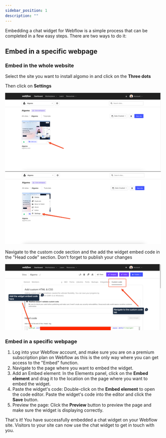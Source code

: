 ```yaml
---
sidebar_position: 1
description: ""
---
```


Embedding a chat widget for Webflow is a simple process that can be completed in a few easy steps. There are two ways to do it:

## Embed in a specific webpage

### Embed in the whole website

Select the site you want to install algomo in and click on the **Three dots**

Then click on **Settings**

![Webflow](../images/webflow/Untitled.png)
![Webflow](../images/webflow/Untitled%201.png)

Navigate to the custom code section and the add the widget embed code in the "Head code" section. Don’t forget to publish your changes

![Webflow](../images/webflow/Untitled%202.png)

### Embed in a specific webpage

1. Log into your Webflow account, and make sure you are on a premium subscription plan on Webflow as this is the only way where you can get access to the "Embed" function.
2. Navigate to the page where you want to embed the widget.
3. Add an Embed element: In the Elements panel, click on the **Embed element** and drag it to the location on the page where you want to embed the widget.
4. Paste the widget's code: Double-click on the **Embed element** to open the code editor. Paste the widget's code into the editor and click the **Save** button.
5. Preview the page: Click the **Preview** button to preview the page and make sure the widget is displaying correctly.

That's it! You have successfully embedded a chat widget on your Webflow site. Visitors to your site can now use the chat widget to get in touch with you.
